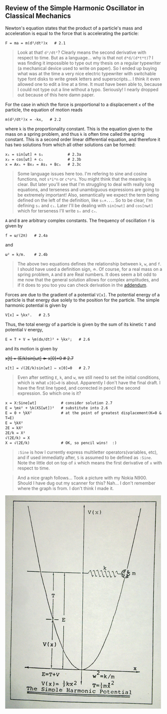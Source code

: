 ## Review of the Simple Harmonic Oscillator in Classical Mechanics

Newton's equation states that the product of a particle's mass and acceleration is equal to
the force that is accelerating the particle:

    F = ma = m(d²/dt²)x   # 2.1

> Look at that! `d²/dt²`?  Clearly means the second derivative with respect to time.
> But as a language... why is that not `d*d/(d*t*t)`?
> I was finding it impossible to type out my thesis on a regular typewriter
> (a mechanical device used to write on paper).
> So I ended up buying what was at the time a very nice electric typewriter with switchable
> type font disks to write greek letters and superscripts...
> I think it even allowed one to edit a line at a time.
> It must have been able to, because I could not type out a line without a typo.
> Seriously! I nearly dropped out because of this here damn paper.

For the case in which the force is proportional to a displacement `x` of the particle,
the equation of motion reads

    m(d²/dt²)x = -kx,   # 2.2

where `k` is the proportionality constant.
This is the equation given to the mass on a spring problem, and thus
`k` is often time called the spring constant.
This is a second order linear differential equation, and therefore
it has two solutions from which all other solutions can be formed:

    x₁ = sin[ωt] ≐ s₁           # 2.3a
    x₂ = cos[ωt] ≐ c₁           # 2.3b
    x = Ax₁ + Bx₂ = As₁ + Bc₁   # 2.3c

> Some language issues here too.
> I'm refering to sine and cosine functions, not `s*i*n` or `c*o*s`.
> You might think that the meaning is clear.
> But later you'll see that I'm struggling to deal with really long equations, and
> terseness and unambiguous expressions are going to be extremely important!
> Also, semantically we expect the term being defined on the left of the definition,
> like `s₁≐...`.  So to be clear, I'm defining `s₁` and `c₁`.
> Later I'll be dealing with `sin[nωt]` and `cos[nωt]` which
> for terseness I'll write `sₙ` and `cₙ`.

`A` and `B` are arbitrary complex constants.
The frequency of oscillation `f` is given by

    f = ω/(2π)   # 2.4a

and

    ω² = k/m.    # 2.4b

> The above two equations defines the relationship between `k`, `w`, and `f`.
> I should have used a definition sign, ≐.
> Of course, for a real mass on a spring problem, `A` and `B` are Real numbers.
> It does seem a bit odd to me now that the general solution allows for complex amplitudes, and
> if it does to you too you can check derivation in the [addendum](ADDENDUM.md).

Forces are due to the gradient of a potential `V[x]`.
The potential energy of a particle is that energy due solely to the position for the particle.
The simple harmonic potential is given by

    V[x] = ½kx².   # 2.5

Thus, the total energy of a particle is given by
the sum of its kinetic `T` and potential `V` energy,

    E = T + V = ½m(dx/dt)² + ½kx²;   # 2.6

and its motion is given by

~~x[t] = (E/k)sin[ωt] ⇐  x[0]=0   # 2.7~~

    x[t] = √(2E/k)sin[ωt] ⇐ x[0]=0   # 2.7

> Even after setting `E`, `k`, and `w`, we still need to set the initial conditions,
> which is what `x[0]=0` is about.
> Apparently I don't have the final draft.
> I have the first line typed, and corrected in pencil the second expression.
> So which one is it?
```
x = X:Sine[ωt]           # consider solution 2.7
E = ½mẋ² + ½k(XS[ωt])²   # substitute into 2.6
E = 0 + ½kX²             # at the point of greatest displacement(K=0 & T=E)
E = ½kX²
2E = kX²
2E/k = X²
√(2E/k) = X
X = √(2E/k)              # OK, so pencil wins!  :)
```
> `:Sine` is how I currently express multiletter operators(variables, etc), and
> if used immediatly after, `S` is assumed to be defined as `:Sine`.
> Note the little dot on top of `ẋ` which means the first derivative of `x` with respect to time.

> And a nice graph follows...
> Took a picture with my Nokia N900. Should I have dug out my scanner for this? Nah...
> I don't remember where the graph is from.  I don't think I made it.

![Graph](images/graph_500_684.png)
